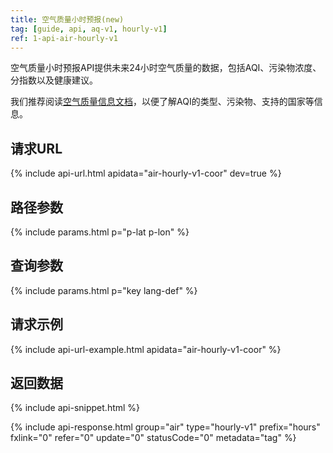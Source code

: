 ```yaml
---
title: 空气质量小时预报(new)
tag: [guide, api, aq-v1, hourly-v1]
ref: 1-api-air-hourly-v1
---
```


空气质量小时预报API提供未来24小时空气质量的数据，包括AQI、污染物浓度、分指数以及健康建议。

我们推荐阅读[空气质量信息文档](/docs/resource/air-info/)，以便了解AQI的类型、污染物、支持的国家等信息。

## 请求URL

{% include api-url.html apidata="air-hourly-v1-coor" dev=true %}

## 路径参数

{% include params.html p="p-lat p-lon" %}

## 查询参数

{% include params.html p="key lang-def" %}

## 请求示例

{% include api-url-example.html apidata="air-hourly-v1-coor" %}

## 返回数据

{% include api-snippet.html %}

{% include api-response.html group="air" type="hourly-v1" prefix="hours" fxlink="0" refer="0" update="0" statusCode="0" metadata="tag"   %}
